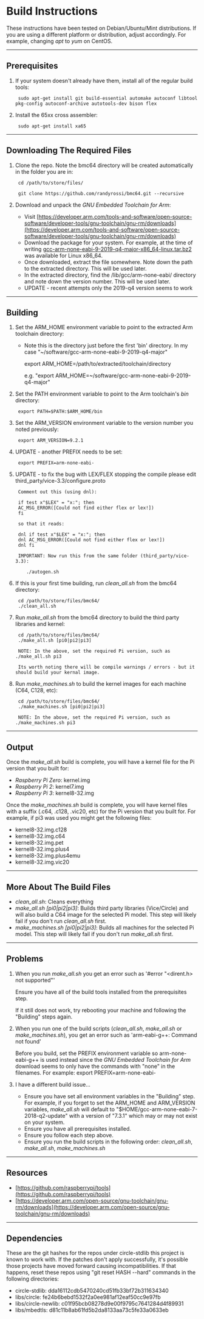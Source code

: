 # Build Instructions

These instructions have been tested on Debian/Ubuntu/Mint distributions. If you are using a different platform or distribution, adjust accordingly. For example, changing *apt* to *yum* on CentOS.

----
## Prerequisites
1. If your system doesn't already have them, install all of the regular build tools:

        sudo apt-get install git build-essential automake autoconf libtool pkg-config autoconf-archive autotools-dev bison flex

2. Install the 65xx cross assembler:

        sudo apt-get install xa65


----
## Downloading The Required Files

1. Clone the repo. Note the bmc64 directory will be created automatically in the folder you are in:
   
        cd /path/to/store/files/
           
        git clone https://github.com/randyrossi/bmc64.git --recursive

3. Download and unpack the *GNU Embedded Toolchain for Arm*:

    * Visit [https://developer.arm.com/tools-and-software/open-source-software/developer-tools/gnu-toolchain/gnu-rm/downloads](https://developer.arm.com/tools-and-software/open-source-software/developer-tools/gnu-toolchain/gnu-rm/downloads)
    * Download the package for your system. For example, at the time of writing [gcc-arm-none-eabi-9-2019-q4-major-x86\_64-linux.tar.bz2](https://developer.arm.com/-/media/Files/downloads/gnu-rm/9-2019q4/gcc-arm-none-eabi-9-2019-q4-major-x86_64-linux.tar.bz2) was available for Linux x86\_64.
    * Once downloaded, extract the file somewhere. Note down the path to the extracted directory. This will be used later.
    * In the extracted directory, find the /lib/gcc/arm-none-eabi/ directory and note down the version number. This will be used later.
    * UPDATE - recent attempts only the 2019-q4 version seems to work

----
## Building

1. Set the ARM_HOME environment variable to point to the extracted Arm toolchain directory:

   * Note this is the directory just before the first 'bin' directory.  In my case "~/software/gcc-arm-none-eabi-9-2019-q4-major" 

        export ARM_HOME=/path/to/extracted/toolchain/directory

        e.g. "export ARM_HOME=~/software/gcc-arm-none-eabi-9-2019-q4-major"
     
2. Set the PATH environment variable to point to the Arm toolchain's *bin* directory:

        export PATH=$PATH:$ARM_HOME/bin

3. Set the ARM_VERSION environment variable to the version number you noted previously:

        export ARM_VERSION=9.2.1

4. UPDATE - another PREFIX needs to be set:

        export PREFIX=arm-none-eabi-
   
5. UPDATE - to fix the bug with LEX/FLEX stopping the compile please edit third_party/vice-3.3/configure.proto

        Comment out this (using dnl):

        if test x"$LEX" = "x:"; then
        AC_MSG_ERROR([Could not find either flex or lex!])
        fi

        so that it reads:

        dnl if test x"$LEX" = "x:"; then
        dnl AC_MSG_ERROR([Could not find either flex or lex!])
        dnl fi

        IMPORTANT: Now run this from the same folder (third_party/vice-3.3):
   
           ./autogen.sh
        
6. If this is your first time building, run *clean_all.sh* from the bmc64 directory:

        cd /path/to/store/files/bmc64/
        ./clean_all.sh

7. Run *make_all.sh* from the bmc64 directory to build the third party libraries and kernel:

        cd /path/to/store/files/bmc64/
        ./make_all.sh [pi0|pi2|pi3]

        NOTE: In the above, set the required Pi version, such as ./make_all.sh pi3

        Its worth noting there will be compile warnings / errors - but it should build your kernal image.

8. Run *make_machines.sh* to build the kernel images for each machine (C64, C128, etc):

        cd /path/to/store/files/bmc64/
        ./make_machines.sh [pi0|pi2|pi3]

        NOTE: In the above, set the required Pi version, such as ./make_machines.sh pi3


----
## Output
Once the *make_all.sh* build is complete, you will have a kernel file for the Pi version that you built for:

* *Raspberry Pi Zero*: kernel.img
* *Raspberry Pi 2*: kernel7.img
* *Raspberry Pi 3*: kernel8-32.img

Once the *make_machines.sh* build is complete, you will have kernel files with a suffix (.c64, .c128, .vic20, etc) for the Pi version that you built for. For example, if pi3 was used you might get the following files:

* kernel8-32.img.c128
* kernel8-32.img.c64
* kernel8-32.img.pet
* kernel8-32.img.plus4
* kernel8-32.img.plus4emu
* kernel8-32.img.vic20


----
## More About The Build Files

* *clean\_all.sh*: Cleans everything
* *make\_all.sh [pi0|pi2|pi3]*: Builds third party libraries (Vice/Circle) and will also build a C64 image for the selected Pi model. This step will likely fail if you don't run *clean\_all.sh* first.
* *make\_machines.sh [pi0|pi2|pi3]*: Builds all machines for the selected Pi model. This step will likely fail if you don't run *make\_all.sh* first.


----
## Problems
1. When you run *make\_all.sh* you get an error such as '#error "<dirent.h> not supported"'

    Ensure you have all of the build tools installed from the prerequisites step.
    
    If it still does not work, try rebooting your machine and following the "Building" steps again.

2. When you run one of the build scripts (*clean\_all.sh*, *make\_all.sh* or *make\_machines.sh*), you get an error such as 'arm-eabi-g++: Command not found'

    Before you build, set the PREFIX environment variable so arm-none-eabi-g++ is used instead since the *GNU Embedded Toolchain for Arm* download seems to only have the commands with "none" in the filenames. For example: export PREFIX=arm-none-eabi-

3. I have a different build issue...

    * Ensure you have set all environment variables in the "Building" step. For example, if you forget to set the ARM\_HOME and ARM\_VERSION variables, *make\_all.sh* will default to "$HOME/gcc-arm-none-eabi-7-2018-q2-update" with a version of "7.3.1" which may or may not exist on your system.
    * Ensure you have all prerequisites installed.
    * Ensure you follow each step above.
    * Ensure you run the build scripts in the following order: *clean\_all.sh*, *make\_all.sh*, *make\_machines.sh*


----
## Resources

* [https://github.com/raspberrypi/tools](https://github.com/raspberrypi/tools)
* [https://developer.arm.com/open-source/gnu-toolchain/gnu-rm/downloads](https://developer.arm.com/open-source/gnu-toolchain/gnu-rm/downloads)


----
## Dependencies

These are the git hashes for the repos under circle-stdlib this project is known to work with. If the patches don't apply successfully, it's possible those projects have moved forward causing incompatibilities. If that happens, reset these repos using "git reset HASH --hard" commands in the following directories:

* circle-stdlib: dda16112cdb5470240cd51fb33bf72b311634340
* libs/circle: fe24b6bebd1532f2a0ee981af12eaf50cc9e97fb
* libs/circle-newlib: c01f95bcb08278d9e00f9795c7641284d4f89931
* libs/mbedtls: d81c11b8ab61fd5b2da8133aa73c5fe33a0633eb
